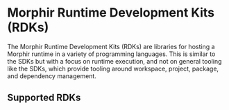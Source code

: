 # Morphir Runtime Development Kits (RDKs)

The Morphir Runtime Development Kits (RDKs) are libraries for hosting a Morphir runtime in a variety of programming languages. This is similar to the SDKs but with a focus on runtime execution, and not on general tooling like the SDKs, which provide tooling around workspace, project, package, and dependency management.

## Supported RDKs
